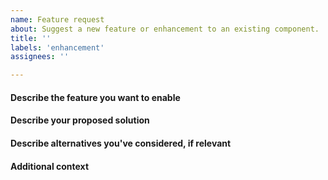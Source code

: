 ```yaml
---
name: Feature request
about: Suggest a new feature or enhancement to an existing component.
title: ''
labels: 'enhancement'
assignees: ''

---
```


<!--
Thanks for suggesting an improvement to dmriprep-viewer.
-->

#### Describe the feature you want to enable

#### Describe your proposed solution

#### Describe alternatives you've considered, if relevant

#### Additional context
